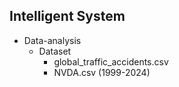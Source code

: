 ## Intelligent System
- Data-analysis
    - Dataset
        - global_traffic_accidents.csv
        - NVDA.csv (1999-2024)
